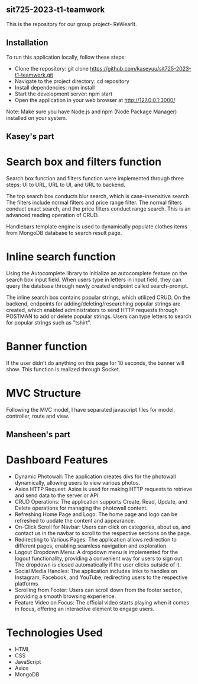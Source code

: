 ## sit725-2023-t1-teamwork
This is the repository for our group project- ReWearIt.

## Installation
To run this application locally, follow these steps:

- Clone the repository: git clone https://github.com/kaseyuu/sit725-2023-t1-teamwork.git
- Navigate to the project directory: cd repository
- Install dependencies: npm install
- Start the development server: npm start
- Open the application in your web browser at http://127.0.0.1:3000/

Note: Make sure you have Node.js and npm (Node Package Manager) installed on your system.


## Kasey's part
# Search box and filters function
Search box function and filters function were implemented through three steps: UI to URL, URL to UI, and URL to backend. 

The top search box conducts blur search, which is case-insensitive search The filters include normal filters and price range filter. The normal filters conduct exact search, and the price filters conduct range search. This is an advanced reading operation of CRUD.

Handlebars template engine is used to dynamically populate clothes items from MongoDB database to search result page. 
# Inline search function
Using the Autocomplete library to initialize an autocomplete feature on the search box input field. When users type in letters in input field, they can query the database through newly created endpoint called search-prompt.

The inline search box contains popular strings, which utilized CRUD. On the backend, endpoints for adding/deleting/researching popular strings are created, which enabled administrators to send HTTP requests through POSTMAN to add or delete popular strings. Users can type letters to search for popular strings such as "tshirt". 
# Banner function
If the user didn't do anything on this page for 10 seconds, the banner will show. This function is realized through Socket.
# MVC Structure
Following the MVC model,  I have separated javascript files for model, controller, route and view.


## Mansheen's part
# Dashboard Features
- Dynamic Photowall: The application creates divs for the photowall dynamically, allowing users to view various photos.
- Axios HTTP Request: Axios is used for making HTTP requests to retrieve and send data to the server or API.
- CRUD Operations: The application supports Create, Read, Update, and Delete operations for managing the photowall content.
- Refreshing Home Page and Logo: The home page and logo can be refreshed to update the content and appearance.
- On-Click Scroll for Navbar: Users can click on categories, about us, and contact us in the navbar to scroll to the respective sections on the page.
- Redirecting to Various Pages: The application allows redirection to different pages, enabling seamless navigation and exploration.
- Logout Dropdown Menu: A dropdown menu is implemented for the logout functionality, providing a convenient way for users to sign out. The dropdown is closed automatically if the user clicks outside of it.
- Social Media Handles: The application includes links to handles on Instagram, Facebook, and YouTube, redirecting users to the respective platforms.
- Scrolling from Footer: Users can scroll down from the footer section, providing a smooth browsing experience.
- Feature Video on Focus: The official video starts playing when it comes in focus, offering an interactive element to engage users.

# Technologies Used
- HTML
- CSS
- JavaScript
- Axios
- MongoDB

